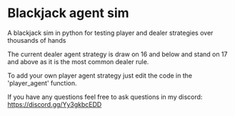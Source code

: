 # Blackjack agent sim

A blackjack sim in python for testing player and dealer strategies over thousands of hands

The current dealer agent strategy is draw on 16 and below and stand on 17 and above as it is the most common dealer rule.

To add your own player agent strategy just edit the code in the 'player_agent' function.

If you have any questions feel free to ask questions in my discord: https://discord.gg/Yy3gkbcEDD 
